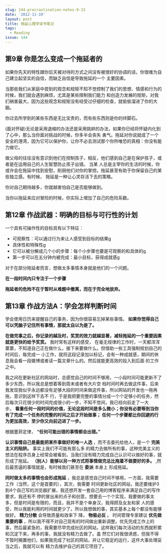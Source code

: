 ```yaml
---
slug: 144-procrastination-notes-9-13
date: '2012-11-19'
layout: post
title: 拖延心理学读书笔记
tags:
  - Reading
issue: 144
---
```


第9章 你是怎么变成一个拖延者的
---------------------------------

如果你先天的特性跟你后天被对待的方式之间没有被很好的协调的话，你很难为自己建立起坚实的自信，而缺乏自信是导致拖延的一个
主要因素。

当那些我们从家庭中尝到的观念和规矩不知不觉控制了我们的思想、情感和行为的时候，我们就会遇到麻烦，尤其是某些限制我们能力
和创造力发展的规矩，对我们祸害最大，因为这些观念和规矩没有经受过仔细的检查，就偷偷溜进了你的大脑。

你过去所学到的某些东西是无比宝贵的，而有些东西则是你的绊脚石。

(面对怀疑)无论是采用退缩的办法还是采用挑衅的办法，如果你已经将怀疑内化到了心中，那么当你面对挑战的时候，你多半会丧失
勇气。拖延对你说就成了一个安全的港湾，因为它可以保护你，让你不必去测试那个你所唯恐的真相：你没有能力做它。

做父母的往往没有意识到他们在控制孩子，相反，他们感到自己是在保护孩子，或者是在运用自己的人生智慧防止孩子出错。 当某
人总是主宰你的生活的时候，你或许会在拖延中找到安慰，削弱他们对你的掌控。拖延甚至有助于你保留自己的某些独立感。有时候，
拖延是一种让心灵存活下去的策略。

你对自己期待越多，你就越害怕自己是否能够做到。

当你以拖延来应对冒险的时候，你实际上增加了自己的危险系数。

第12章 作战武器：明确的目标与可行性的计划
------------------------------------------

一个具有可操作性的目标具有以下特征：

 - 可观察性：可以通过行为来让人感受到目标的结果g
 - 具体性和特殊性g
 - 它可以被分解成几个小的步骤：每个小步骤也要是可观察的和具体的g
 - 第一步可以在五分钟内被完成：最小目标，获得成就感g

对于在部分拖延者而言，想做太多事情本身就是他们的一个问题。

**在一段时间内只专注于一个步骤**

**拖延者的危险不在于暂时从难题中撤离，而在于完全地放弃。**

第13章 作战方法A：学会怎样判断时间
------------------------------------

学会使用日历来提醒自己的事务，因为你很容易忘掉某些事情。 **如果你觉得自己可以凭脑子记住所有事情，那就太自以为是了。**

**在做完事之后，你记录的越及时，奖赏的效力就越显著，减轻拖延的一个重要因素就是更快的给予奖赏。** 我时常有这样的感受，
在毫无规律的工作时，一天都浑浑噩噩，不知道自己正在做什么，接下来要做什么。但借助一些工具强制规划自己的时间后，每完成一
小工作，就将这段记录加以标记，会有一种成就感，期间的休息我会看一段徽博或者读一篇文章什么的。然后就能更高效的投入到后面
的工作之中。

我之间在更新社区的网站时，总感觉自己的时间不够用，一小段时间可能更新不了多少东西，所以我总是想着等到周末或者有大片空
档时间时再去做这件事，后来我发现我似乎永远都没有足够大段的时间来做这件事，所以网站的开发也一拖再拖，意识到这样下去不
行，于是我把要完整的事情分成一个个足够小的任务，然后每次只花很少的时间完成很小的一步，不知不觉间，我已经向前走了一大
步。 **看重任何一段时间的价值，无论这段时间是多么微小；你没有必要等到当你有了完成一个任务的完整的时间之后才开始做事；
任何一个步骤都比你回避的行为更加高效，至少你又向前迈进了一步。**

根据墨菲定律， **“任何可能出错的事情都会出错。”**

**认识事情自己是最能把某件事做好的唯一人选** ，而不去委托给他人，是一个 **完美主义的陷阱。** 事实上我们不可能有那么多
的精力去做所有的事，这种完美主义的想法在程序员身上经常会被看到，当我们没有精力完成自己认识可以做好的事，就形成了拖延。
**（别人）能够以另一种方式将事情做完总比拖着不做要好的多。** ,然后最苦逼的事情就是，有时候我们甚至在 **委派** 本身上
形成拖延。

**同时做太多的事情也会形成拖延** ，我总是感觉自己时间不够用，一方面，我需要工作（当然，这个是首要的），其次，我需要
时间更新社区的网站，我还要维护3到4个自己写的浏览器扩展，我还想开发一套自己用的博客程序来满足自己的写作要求，我还有不
停的冒出来的点子和创意，想要去一个个实现，我要做的事太多，但是时间是有限的，而且，我并不是个单身汉，我得顾及女友和家
人的感受，所以我能利用的时间就更少了。所以我想做的事，其实基本上每个都没有能够做好。 **精力分散** 会导致质量和效率下
降， **物极必反** 。 时间管理专家建议 **优先做重要的事** ，所以我不得不对自己现有的时间做出重新调整。优先完成工作上的
事，然后最紧急的，我需要尽早完成社区的网站，这样我们每次活动的东西就积累和沉淀下来，再多的事，我就没有精力去做了。虽
然它们对我很诱惑，但我不得不暂时搁置他们，如果我完成了社区的网站，并让它稳定的运行，这件大事处理妥当之后，我就可以有
精力去维护自己的其它项目了。

